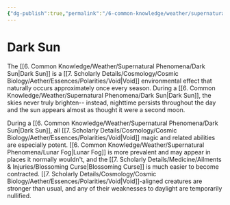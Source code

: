 ```yaml
---
{"dg-publish":true,"permalink":"/6-common-knowledge/weather/supernatural-phenomena/dark-sun/","noteIcon":""}
---
```


# Dark Sun

The [[6. Common Knowledge/Weather/Supernatural Phenomena/Dark Sun\|Dark Sun]] is a [[7. Scholarly Details/Cosmology/Cosmic Biology/Aether/Essences/Polarities/Void\|Void]] environmental effect that naturally occurs approximately once every season. During a [[6. Common Knowledge/Weather/Supernatural Phenomena/Dark Sun\|Dark Sun]], the skies never truly brighten-- instead, nighttime persists throughout the day and the sun appears almost as thought it were a second moon. 

During a [[6. Common Knowledge/Weather/Supernatural Phenomena/Dark Sun\|Dark Sun]], all [[7. Scholarly Details/Cosmology/Cosmic Biology/Aether/Essences/Polarities/Void\|Void]] magic and related abilities are especially potent. [[6. Common Knowledge/Weather/Supernatural Phenomena/Lunar Fog\|Lunar Fog]] is more prevalent and may appear in places it normally wouldn't, and the [[7. Scholarly Details/Medicine/Ailments & Injuries/Blossoming Curse\|Blossoming Curse]] is much easier to become contracted. [[7. Scholarly Details/Cosmology/Cosmic Biology/Aether/Essences/Polarities/Void\|Void]]-aligned creatures are stronger than usual, and any of their weaknesses to daylight are temporarily nullified. 